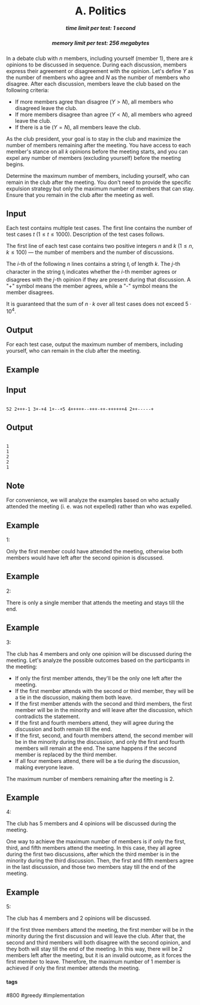 <h1 style='text-align: center;'> A. Politics</h1>

<h5 style='text-align: center;'>time limit per test: 1 second</h5>
<h5 style='text-align: center;'>memory limit per test: 256 megabytes</h5>

In a debate club with $n$ members, including yourself (member $1$), there are $k$ opinions to be discussed in sequence. During each discussion, members express their agreement or disagreement with the opinion. Let's define $Y$ as the number of members who agree and $N$ as the number of members who disagree. After each discussion, members leave the club based on the following criteria:

* If more members agree than disagree ($Y > N$), all members who disagreed leave the club.
* If more members disagree than agree ($Y < N$), all members who agreed leave the club.
* If there is a tie ($Y = N$), all members leave the club.

As the club president, your goal is to stay in the club and maximize the number of members remaining after the meeting. You have access to each member's stance on all $k$ opinions before the meeting starts, and you can expel any number of members (excluding yourself) before the meeting begins.

Determine the maximum number of members, including yourself, who can remain in the club after the meeting. You don't need to provide the specific expulsion strategy but only the maximum number of members that can stay. Ensure that you remain in the club after the meeting as well.

## Input

Each test contains multiple test cases. The first line contains the number of test cases $t$ ($1 \le t \le 1000$). Description of the test cases follows.

The first line of each test case contains two positive integers $n$ and $k$ ($1 \le n, k \le 100$) — the number of members and the number of discussions.

The $i$-th of the following $n$ lines contains a string $t_i$ of length $k$. The $j$-th character in the string $t_i$ indicates whether the $i$-th member agrees or disagrees with the $j$-th opinion if they are present during that discussion. A "+" symbol means the member agrees, while a "-" symbol means the member disagrees.

It is guaranteed that the sum of $n \cdot k$ over all test cases does not exceed $5 \cdot 10^4$.

## Output

For each test case, output the maximum number of members, including yourself, who can remain in the club after the meeting.

## Example

## Input


```

52 2+++-1 3+-+4 1+--+5 4+++++--+++-++-++++++4 2++-----+
```
## Output


```

1
1
2
2
1

```
## Note

For convenience, we will analyze the examples based on who actually attended the meeting (i. e. was not expelled) rather than who was expelled.

## Example

 1:

Only the first member could have attended the meeting, otherwise both members would have left after the second opinion is discussed.

## Example

 2:

There is only a single member that attends the meeting and stays till the end.

## Example

 3:

The club has $4$ members and only one opinion will be discussed during the meeting. Let's analyze the possible outcomes based on the participants in the meeting:

* If only the first member attends, they'll be the only one left after the meeting.
* If the first member attends with the second or third member, they will be a tie in the discussion, making them both leave.
* If the first member attends with the second and third members, the first member will be in the minority and will leave after the discussion, which contradicts the statement.
* If the first and fourth members attend, they will agree during the discussion and both remain till the end.
* If the first, second, and fourth members attend, the second member will be in the minority during the discussion, and only the first and fourth members will remain at the end. The same happens if the second member is replaced by the third member.
* If all four members attend, there will be a tie during the discussion, making everyone leave.

The maximum number of members remaining after the meeting is $2$.

## Example

 4:

The club has $5$ members and $4$ opinions will be discussed during the meeting.

One way to achieve the maximum number of members is if only the first, third, and fifth members attend the meeting. In this case, they all agree during the first two discussions, after which the third member is in the minority during the third discussion. Then, the first and fifth members agree in the last discussion, and those two members stay till the end of the meeting.

## Example

 5:

The club has $4$ members and $2$ opinions will be discussed.

If the first three members attend the meeting, the first member will be in the minority during the first discussion and will leave the club. After that, the second and third members will both disagree with the second opinion, and they both will stay till the end of the meeting. In this way, there will be 2 members left after the meeting, but it is an invalid outcome, as it forces the first member to leave. Therefore, the maximum number of 1 member is achieved if only the first member attends the meeting.



#### tags 

#800 #greedy #implementation 